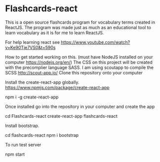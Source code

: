 # Flashcards-react
This is a open source flashcards program for vocabulary terms created in ReactJS.  The program was made just as much as an educational tool to learn vocabulary as it is for me to learn ReactJS.

For help learning react see https://www.youtube.com/watch?v=Ke90Tje7VS0&t=590s 

How to get started working on this. (must have NodeJS installed on your computer https://nodejs.org/en/)
The CSS on this project will be created with the precomplier language SASS.
   I am using scoutapp to compile the SCSS http://scout-app.io/ 
Clone this repository onto your computer

Install the create-react-app globally.  https://www.npmjs.com/package/create-react-app
   
   npm i -g create-react-app

Once installed go into the repository in your computer and create the app

   cd Flashcards-react
   create-react-app flashcards-react

Install bootstrap.
   
   cd flashcards-react
   npm i bootstrap
   
To run test server

   npm start


